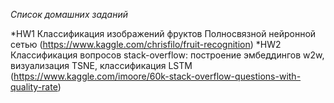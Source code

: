 *Список домашних заданий*

*HW1 Классификация изображений фруктов Полносвязной нейронной сетью (https://www.kaggle.com/chrisfilo/fruit-recognition)
*HW2 Классификация вопросов stack-overflow: построение эмбеддингов w2w, визуализация TSNE, классификация LSTM (https://www.kaggle.com/imoore/60k-stack-overflow-questions-with-quality-rate)
